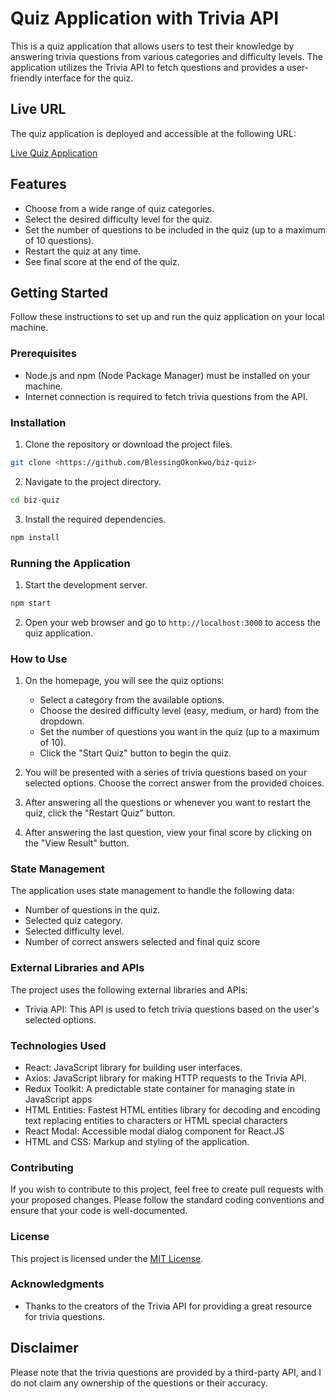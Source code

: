 # Quiz Application with Trivia API

This is a quiz application that allows users to test their knowledge by answering trivia questions from various categories and difficulty levels. The application utilizes the Trivia API to fetch questions and provides a user-friendly interface for the quiz.

## Live URL

The quiz application is deployed and accessible at the following URL:

[Live Quiz Application](https://biz-quiz.vercel.app/)


## Features

- Choose from a wide range of quiz categories.
- Select the desired difficulty level for the quiz.
- Set the number of questions to be included in the quiz (up to a maximum of 10 questions).
- Restart the quiz at any time.
- See final score at the end of the quiz.

## Getting Started

Follow these instructions to set up and run the quiz application on your local machine.

### Prerequisites

- Node.js and npm (Node Package Manager) must be installed on your machine.
- Internet connection is required to fetch trivia questions from the API.

### Installation

1. Clone the repository or download the project files.

```bash
git clone <https://github.com/BlessingOkonkwo/biz-quiz>
```

2. Navigate to the project directory.

```bash
cd biz-quiz
```

3. Install the required dependencies.

```bash
npm install
```

### Running the Application

1. Start the development server.

```bash
npm start
```

2. Open your web browser and go to `http://localhost:3000` to access the quiz application.

### How to Use

1. On the homepage, you will see the quiz options:
   - Select a category from the available options.
   - Choose the desired difficulty level (easy, medium, or hard) from the dropdown.
   - Set the number of questions you want in the quiz (up to a maximum of 10).
   - Click the "Start Quiz" button to begin the quiz.

2. You will be presented with a series of trivia questions based on your selected options. Choose the correct answer from the provided choices.

3. After answering all the questions or whenever you want to restart the quiz, click the "Restart Quiz" button.

4. After answering the last question, view your final score by clicking on the "View Result" button.

### State Management

The application uses state management to handle the following data:

- Number of questions in the quiz.
- Selected quiz category.
- Selected difficulty level.
- Number of correct answers selected and final quiz score

### External Libraries and APIs

The project uses the following external libraries and APIs:

- Trivia API: This API is used to fetch trivia questions based on the user's selected options.

### Technologies Used

- React: JavaScript library for building user interfaces.
- Axios: JavaScript library for making HTTP requests to the Trivia API.
- Redux Toolkit: A predictable state container for managing state in JavaScript apps
- HTML Entities: Fastest HTML entities library for decoding and encoding text replacing entities to characters or HTML special characters
- React Modal: Accessible modal dialog component for React.JS
- HTML and CSS: Markup and styling of the application.

### Contributing

If you wish to contribute to this project, feel free to create pull requests with your proposed changes. Please follow the standard coding conventions and ensure that your code is well-documented.

### License

This project is licensed under the [MIT License](LICENSE).

### Acknowledgments

- Thanks to the creators of the Trivia API for providing a great resource for trivia questions.

## Disclaimer

Please note that the trivia questions are provided by a third-party API, and I do not claim any ownership of the questions or their accuracy.